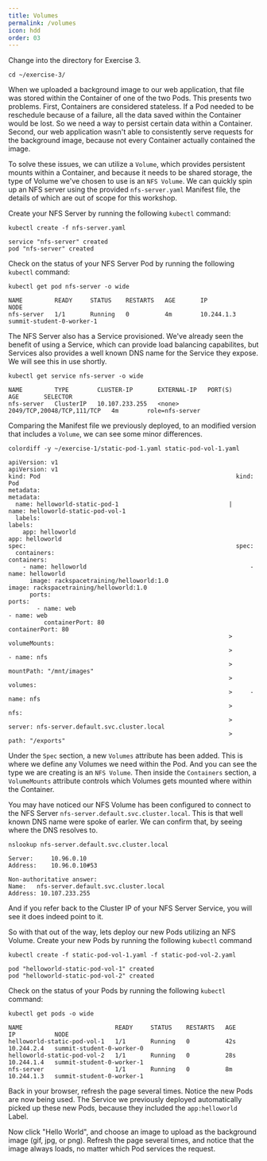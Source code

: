 ```yaml
---
title: Volumes
permalink: /volumes
icon: hdd
order: 03
---
```


Change into the directory for Exercise 3.

```
cd ~/exercise-3/
```

When we uploaded a background image to our web application, that file was stored within the Container of one of the two Pods. This presents two problems. First, Containers are considered stateless. If a Pod needed to be reschedule because of a failure, all the data saved within the Container would be lost. So we need a way to persist certain data within a Container. Second, our web application wasn't able to consistently serve requests for the background image, because not every Container actually contained the image.

To solve these issues, we can utilize a `Volume`, which provides persistent mounts within a Container, and because it needs to be shared storage, the type of Volume we've chosen to use is an `NFS Volume`. We can quickly spin up an NFS server using the provided `nfs-server.yaml` Manifest file, the details of which are out of scope for this workshop.

Create your NFS Server by running the following `kubectl` command:

```
kubectl create -f nfs-server.yaml
```

```console
service "nfs-server" created
pod "nfs-server" created
```

Check on the status of your NFS Server Pod by running the following `kubectl` command:

```
kubectl get pod nfs-server -o wide
```

```console
NAME         READY     STATUS    RESTARTS   AGE       IP           NODE
nfs-server   1/1       Running   0          4m        10.244.1.3   summit-student-0-worker-1
```

The NFS Server also has a Service provisioned. We've already seen the benefit of using a Service, which can provide load balancing capabilites, but Services also provides a well known DNS name for the Service they expose. We will see this in use shortly.

```
kubectl get service nfs-server -o wide
```

```console
NAME         TYPE        CLUSTER-IP       EXTERNAL-IP   PORT(S)                      AGE       SELECTOR
nfs-server   ClusterIP   10.107.233.255   <none>        2049/TCP,20048/TCP,111/TCP   4m        role=nfs-server
```

Comparing the Manifest file we previously deployed, to an modified version that includes a `Volume`, we can see some minor differences.

```
colordiff -y ~/exercise-1/static-pod-1.yaml static-pod-vol-1.yaml
```

```console
apiVersion: v1                                                  apiVersion: v1
kind: Pod                                                       kind: Pod
metadata:                                                       metadata:
  name: helloworld-static-pod-1                               |   name: helloworld-static-pod-vol-1
  labels:                                                         labels:
    app: helloworld                                                 app: helloworld
spec:                                                           spec:
  containers:                                                     containers:
    - name: helloworld                                              - name: helloworld
      image: rackspacetraining/helloworld:1.0                         image: rackspacetraining/helloworld:1.0
      ports:                                                          ports:
        - name: web                                                     - name: web
          containerPort: 80                                               containerPort: 80
                                                              >       volumeMounts:
                                                              >         - name: nfs
                                                              >           mountPath: "/mnt/images"
                                                              >   volumes:
                                                              >     - name: nfs
                                                              >       nfs:
                                                              >         server: nfs-server.default.svc.cluster.local
                                                              >         path: "/exports"
```

Under the `Spec` section, a new `Volumes` attribute has been added. This is where we define any Volumes we need within the Pod. And you can see the type we are creating is an `NFS Volume`. Then inside the `Containers` section, a `VolumeMounts` attribute controls which Volumes gets mounted where within the Container.

You may have noticed our NFS Volume has been configured to connect to the NFS Server `nfs-server.default.svc.cluster.local`. This is that well known DNS name were spoke of earler. We can confirm that, by seeing where the DNS resolves to.

```
nslookup nfs-server.default.svc.cluster.local
```

```console
Server:		10.96.0.10
Address:	10.96.0.10#53

Non-authoritative answer:
Name:	nfs-server.default.svc.cluster.local
Address: 10.107.233.255
```

And if you refer back to the Cluster IP of your NFS Server Service, you will see it does indeed point to it.

So with that out of the way, lets deploy our new Pods utilizing an NFS Volume. Create your new Pods by running the following `kubectl` command

```
kubectl create -f static-pod-vol-1.yaml -f static-pod-vol-2.yaml
```

```console
pod "helloworld-static-pod-vol-1" created
pod "helloworld-static-pod-vol-2" created
```

Check on the status of your Pods by running the following `kubectl` command:

```
kubectl get pods -o wide
```

```console
NAME                          READY     STATUS    RESTARTS   AGE       IP           NODE
helloworld-static-pod-vol-1   1/1       Running   0          42s       10.244.2.4   summit-student-0-worker-0
helloworld-static-pod-vol-2   1/1       Running   0          28s       10.244.1.4   summit-student-0-worker-1
nfs-server                    1/1       Running   0          8m        10.244.1.3   summit-student-0-worker-1
```

Back in your browser, refresh the page several times. Notice the new Pods are now being used. The Service we previously deployed automatically picked up these new Pods, because they included the `app:helloworld` Label.

Now click "Hello World", and choose an image to upload as the background image (gif, jpg, or png). Refresh the page several times, and notice that the image always loads, no matter which Pod services the request.
